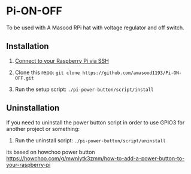 # Pi-ON-OFF

To be used with A Masood RPi hat with voltage regulator and off switch. 

## Installation

1. [Connect to your Raspberry Pi via SSH](https://www.raspberrypi.org/documentation/remote-access/ssh/)

2. Clone this repo: `git clone https://github.com/amasood1193/Pi-ON-OFF.git`
3. Run the setup script: `./pi-power-button/script/install`

## Uninstallation

If you need to uninstall the power button script in order to use GPIO3 for another project or something:

1. Run the uninstall script: `./pi-power-button/script/uninstall`



its based on howchoo power button
https://howchoo.com/g/mwnlytk3zmm/how-to-add-a-power-button-to-your-raspberry-pi
